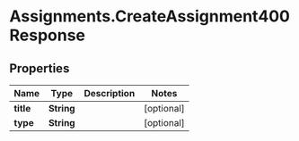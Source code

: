 # Assignments.CreateAssignment400Response

## Properties

Name | Type | Description | Notes
------------ | ------------- | ------------- | -------------
**title** | **String** |  | [optional] 
**type** | **String** |  | [optional] 


